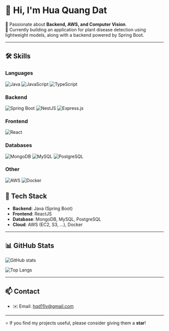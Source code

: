 # 👋 Hi, I'm Hua Quang Dat

🌱 Passionate about **Backend, AWS, and Computer Vision**.  
🚀 Currently building an application for plant disease detection using lightweight models, along with a backend powered by Spring Boot.  

---
## 🛠 Skills

### Languages
![Java](https://img.shields.io/badge/Java-ED8B00?style=for-the-badge&logo=openjdk&logoColor=white)
![JavaScript](https://img.shields.io/badge/JavaScript-F7DF1E?style=for-the-badge&logo=javascript&logoColor=black)
![TypeScript](https://img.shields.io/badge/TypeScript-3178C6?style=for-the-badge&logo=typescript&logoColor=white)

### Backend
![Spring Boot](https://img.shields.io/badge/Spring%20Boot-6DB33F?style=for-the-badge&logo=springboot&logoColor=white)
![NestJS](https://img.shields.io/badge/NestJS-E0234E?style=for-the-badge&logo=nestjs&logoColor=white)
![Express.js](https://img.shields.io/badge/Express.js-404D59?style=for-the-badge)

### Frontend
![React](https://img.shields.io/badge/React-20232A?style=for-the-badge&logo=react&logoColor=61DAFB)

### Databases
![MongoDB](https://img.shields.io/badge/MongoDB-4EA94B?style=for-the-badge&logo=mongodb&logoColor=white)
![MySQL](https://img.shields.io/badge/MySQL-005C84?style=for-the-badge&logo=mysql&logoColor=white)
![PostgreSQL](https://img.shields.io/badge/PostgreSQL-316192?style=for-the-badge&logo=postgresql&logoColor=white)

### Other
![AWS](https://img.shields.io/badge/AWS-FF9900?style=for-the-badge&logo=amazonaws&logoColor=white)
![Docker](https://img.shields.io/badge/Docker-2496ED?style=for-the-badge&logo=docker&logoColor=white)


## 🔧 Tech Stack
- **Backend**: Java (Spring Boot)  
- **Frontend**: ReactJS  
- **Database**: MongoDB, MySQL, PostgreSQL  
- **Cloud**: AWS (EC2, S3, ...), Docker  

---

## 📊 GitHub Stats
![GitHub stats](https://github-readme-stats.vercel.app/api?username=HQDnocoding&show_icons=true&theme=radical)

![Top Langs](https://github-readme-stats.vercel.app/api/top-langs/?username=HQDnocoding&layout=compact&theme=radical)

---

## 📫 Contact
- ✉️ Email: hqd11lv@gmail.com  

---

⭐ If you find my projects useful, please consider giving them a **star**!
